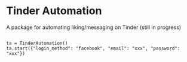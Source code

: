 # Tinder Automation

A package for automating liking/messaging on Tinder (still in progress)

```from tinder_automation import TinderAutomation

ta = TinderAutomation()
ta.start({"login_method": "facebook", "email": "xxx", "password": "xxx"})

